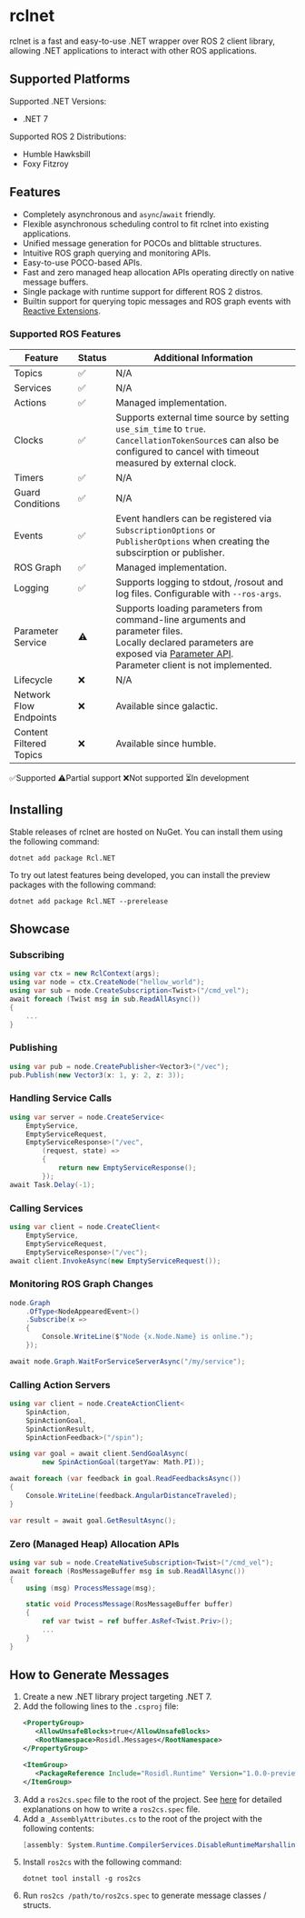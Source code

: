 # rclnet
rclnet is a fast and easy-to-use .NET wrapper over ROS 2 client library, allowing .NET applications to interact with other ROS applications.
## Supported Platforms
Supported .NET Versions:
- .NET 7

Supported ROS 2 Distributions:
- Humble Hawksbill
- Foxy Fitzroy

## Features
- Completely asynchronous and `async`/`await` friendly.
- Flexible asynchronous scheduling control to fit rclnet into existing applications.
- Unified message generation for POCOs and blittable structures.
- Intuitive ROS graph querying and monitoring APIs.
- Easy-to-use POCO-based APIs.
- Fast and zero managed heap allocation APIs operating directly on native message buffers.
- Single package with runtime support for different ROS 2 distros.
- Builtin support for querying topic messages and ROS graph events with [Reactive Extensions](https://github.com/dotnet/reactive).

### Supported ROS Features
|  Feature                 |  Status |  Additional Information       |
|------------------------- |-------- |------------------------------ | 
|  Topics                  | ✅      | N/A                           |
|  Services                | ✅      | N/A                           | 
|  Actions                 | ✅      | Managed implementation.       | 
|  Clocks                  | ✅      | Supports external time source by setting `use_sim_time` to `true`.<br/>`CancellationTokenSource`s can also be configured to cancel with timeout measured by external clock.  |
|  Timers                  | ✅      | N/A                           | 
|  Guard Conditions        | ✅      | N/A                           |
|  Events                  | ✅      | Event handlers can be registered via `SubscriptionOptions` or `PublisherOptions` when creating the subscirption or publisher.  | 
|  ROS Graph               | ✅      | Managed implementation.       | 
|  Logging                 | ✅      | Supports logging to stdout, /rosout and log files. Configurable with `--ros-args`.| 
|  Parameter Service       | ⚠️      | Supports loading parameters from command-line arguments and parameter files.<br/>Locally declared parameters are exposed via [Parameter API](https://design.ros2.org/articles/ros_parameters.html).<br/>Parameter client is not implemented.                          | 
|  Lifecycle               | ❌      | N/A                           | 
|  Network Flow Endpoints  | ❌      | Available since galactic.     |
|  Content Filtered Topics | ❌      | Available since humble.       |

✅Supported ⚠️Partial support ❌Not supported ⏳In development

## Installing
Stable releases of rclnet are hosted on NuGet. You can install them using the following command:
```
dotnet add package Rcl.NET
```
To try out latest features being developed, you can install the preview packages with the following command:
```
dotnet add package Rcl.NET --prerelease
```
## Showcase
### Subscribing
```csharp
using var ctx = new RclContext(args);
using var node = ctx.CreateNode("hellow_world");
using var sub = node.CreateSubscription<Twist>("/cmd_vel");
await foreach (Twist msg in sub.ReadAllAsync())
{
    ...
}
```
### Publishing
```csharp
using var pub = node.CreatePublisher<Vector3>("/vec");
pub.Publish(new Vector3(x: 1, y: 2, z: 3));
```
### Handling Service Calls
```csharp
using var server = node.CreateService<
    EmptyService,
    EmptyServiceRequest,
    EmptyServiceResponse>("/vec",
        (request, state) =>
        {
            return new EmptyServiceResponse();
        });
await Task.Delay(-1);
```
### Calling Services
```csharp
using var client = node.CreateClient<
    EmptyService,
    EmptyServiceRequest,
    EmptyServiceResponse>("/vec");
await client.InvokeAsync(new EmptyServiceRequest());
``` 
### Monitoring ROS Graph Changes
```csharp
node.Graph
    .OfType<NodeAppearedEvent>()
    .Subscribe(x =>
    {
        Console.WriteLine($"Node {x.Node.Name} is online.");
    });

await node.Graph.WaitForServiceServerAsync("/my/service");
```
### Calling Action Servers
```csharp
using var client = node.CreateActionClient<
    SpinAction,
    SpinActionGoal,
    SpinActionResult,
    SpinActionFeedback>("/spin");

using var goal = await client.SendGoalAsync(
        new SpinActionGoal(targetYaw: Math.PI));

await foreach (var feedback in goal.ReadFeedbacksAsync())
{
    Console.WriteLine(feedback.AngularDistanceTraveled);
}

var result = await goal.GetResultAsync();
```
### Zero (Managed Heap) Allocation APIs
```csharp
using var sub = node.CreateNativeSubscription<Twist>("/cmd_vel");
await foreach (RosMessageBuffer msg in sub.ReadAllAsync())
{
    using (msg) ProcessMessage(msg);

    static void ProcessMessage(RosMessageBuffer buffer)
    {
        ref var twist = ref buffer.AsRef<Twist.Priv>();
        ...
    }
}
```

## How to Generate Messages
1. Create a new .NET library project targeting .NET 7.
2. Add the following lines to the `.csproj` file:
   ```xml
   <PropertyGroup>
      <AllowUnsafeBlocks>true</AllowUnsafeBlocks>
      <RootNamespace>Rosidl.Messages</RootNamespace>
   </PropertyGroup>

   <ItemGroup>
      <PackageReference Include="Rosidl.Runtime" Version="1.0.0-preview.6" />
   </ItemGroup>
   ```
3. Add a `ros2cs.spec` file to the root of the project.
    See [here](https://github.com/noelex/rclnet/blob/main/src/ros2cs/ros2cs.spec) for detailed explanations on how to write a `ros2cs.spec` file.
4. Add a `_AssemblyAttributes.cs` to the root of the project with the following contents:
    ```csharp
    [assembly: System.Runtime.CompilerServices.DisableRuntimeMarshalling]
    ```
4. Install `ros2cs` with the following command:
   ```
   dotnet tool install -g ros2cs
   ```
5. Run `ros2cs /path/to/ros2cs.spec` to generate message classes / structs.